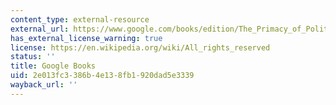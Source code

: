 ```yaml
---
content_type: external-resource
external_url: https://www.google.com/books/edition/The_Primacy_of_Politics/BNV5uVCQnq8C?hl=en&gbpv=1
has_external_license_warning: true
license: https://en.wikipedia.org/wiki/All_rights_reserved
status: ''
title: Google Books
uid: 2e013fc3-386b-4e13-8fb1-920dad5e3339
wayback_url: ''
---
```

